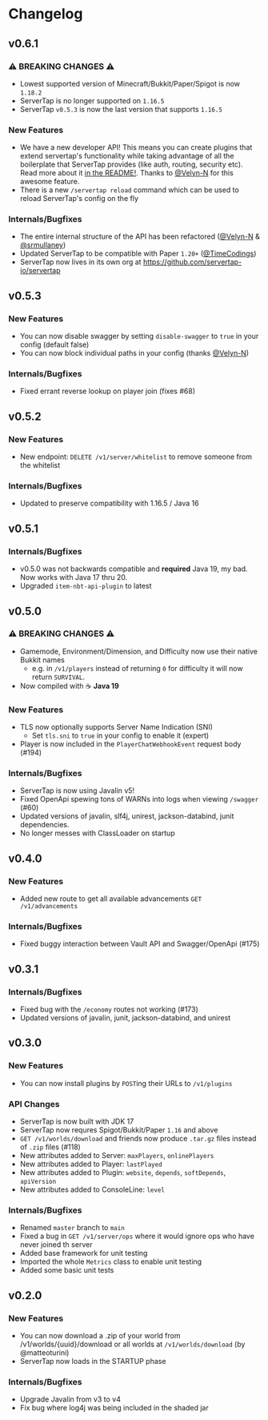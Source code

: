 # Changelog

## v0.6.1

### ⚠️ BREAKING CHANGES ⚠️

* Lowest supported version of Minecraft/Bukkit/Paper/Spigot is now `1.18.2`
* ServerTap is no longer supported on `1.16.5`
* ServerTap `v0.5.3` is now the last version that supports `1.16.5`

### New Features

* We have a new developer API! This means you can create plugins that extend servertap's functionality while taking
  advantage of all the boilerplate that ServerTap provides (like auth, routing, security etc). Read more about it [in the README!](https://github.com/servertap-io/servertap#using-the-developer-api). Thanks to [@Velyn-N](https://github.com/Velyn-N) for this awesome feature.
* There is a new `/servertap reload` command which can be used to reload ServerTap's config on the fly

### Internals/Bugfixes

* The entire internal structure of the API has been refactored ([@Velyn-N](https://github.com/Velyn-N) & [@srmullaney](https://github.com/srmullaney))
* Updated ServerTap to be compatible with Paper `1.20+` ([@TimeCodings](https://github.com/TimeCodings))
* ServerTap now lives in its own org at <https://github.com/servertap-io/servertap>

## v0.5.3

### New Features

* You can now disable swagger by setting `disable-swagger` to `true`
  in your config (default false)
* You can now block individual paths in your config (thanks [@Velyn-N](https://github.com/Velyn-N))

### Internals/Bugfixes

* Fixed errant reverse lookup on player join (fixes #68)

## v0.5.2

### New Features

* New endpoint: `DELETE /v1/server/whitelist` to remove someone from the
  whitelist

### Internals/Bugfixes

* Updated to preserve compatibility with 1.16.5 / Java 16

## v0.5.1

### Internals/Bugfixes

* v0.5.0 was not backwards compatible and **required** Java 19, my bad.
  Now works with Java 17 thru 20.
* Upgraded `item-nbt-api-plugin` to latest

## v0.5.0

### ⚠️ BREAKING CHANGES ⚠️

* Gamemode, Environment/Dimension, and Difficulty now use their native
  Bukkit names
  * e.g. in `/v1/players` instead of returning `0` for difficulty it will
    now return `SURVIVAL`.
* Now compiled with ☕️ **Java 19**

### New Features

* TLS now optionally supports Server Name Indication (SNI)
  * Set `tls.sni` to `true` in your config to enable it (expert)
* Player is now included in the `PlayerChatWebhookEvent` request body (#194)

### Internals/Bugfixes

* ServerTap is now using Javalin v5!
* Fixed OpenApi spewing tons of WARNs into logs when viewing `/swagger` (#60)
* Updated versions of javalin, slf4j, unirest, jackson-databind, junit
  dependencies.
* No longer messes with ClassLoader on startup

## v0.4.0

### New Features

* Added new route to get all available advancements `GET /v1/advancements`

### Internals/Bugfixes

* Fixed buggy interaction between Vault API and Swagger/OpenApi (#175)

## v0.3.1

### Internals/Bugfixes

* Fixed bug with the `/economy` routes not working (#173)
* Updated versions of javalin, junit, jackson-databind, and unirest

## v0.3.0

### New Features

* You can now install plugins by `POST`ing their URLs to `/v1/plugins`

### API Changes

* ServerTap is now built with JDK 17
* ServerTap now requres Spigot/Bukkit/Paper `1.16` and above
* `GET /v1/worlds/download` and friends now produce `.tar.gz` files instead of `.zip` files (#118)
* New attributes added to Server: `maxPlayers`, `onlinePlayers`
* New attributes added to Player: `lastPlayed`
* New attributes added to Plugin: `website`, `depends`, `softDepends`, `apiVersion`
* New attributes added to ConsoleLine: `level`

### Internals/Bugfixes

* Renamed `master` branch to `main`
* Fixed a bug in `GET /v1/server/ops` where it would ignore ops who have never joined th server
* Added base framework for unit testing
* Imported the whole `Metrics` class to enable unit testing
* Added some basic unit tests

## v0.2.0

### New Features

* You can now download a .zip of your world from /v1/worlds/{uuid}/download or all worlds at `/v1/worlds/download` (by @matteoturini)
* ServerTap now loads in the STARTUP phase

### Internals/Bugfixes

* Upgrade Javalin from v3 to v4
* Fix bug where log4j was being included in the shaded jar
